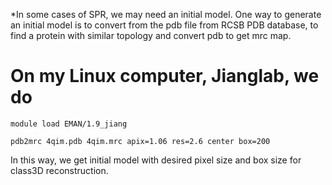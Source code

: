 *In some cases of SPR, we may need an initial model. One way to generate an initial model is to convert from the pdb file from RCSB PDB database, to find a protein with similar topology and convert pdb to get mrc map.

# On my Linux computer, Jianglab, we do

```
module load EMAN/1.9_jiang

pdb2mrc 4qim.pdb 4qim.mrc apix=1.06 res=2.6 center box=200
```

In this way, we get initial model with desired pixel size and box size for class3D reconstruction. 

